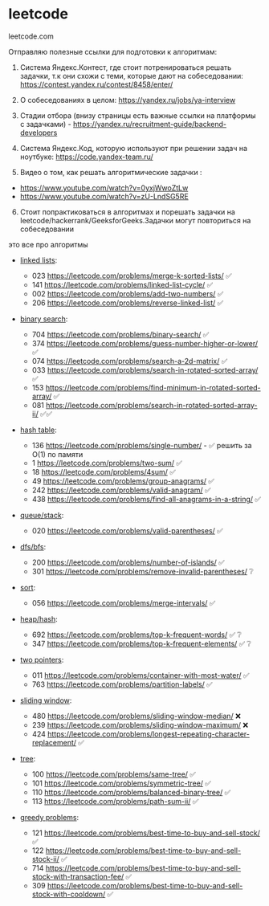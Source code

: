 # leetcode
leetcode.com


Отправляю полезные ссылки для подготовки к алгоритмам:

1. Система Яндекс.Контест, где стоит потренироваться решать задачки, т.к они схожи с теми, которые дают на собеседовании: https://contest.yandex.ru/contest/8458/enter/

2. О собеседованиях в целом: https://yandex.ru/jobs/ya-interview

3. Стадии отбора (внизу страницы есть важные ссылки на платформы с задачками) - https://yandex.ru/recruitment-guide/backend-developers

4. Cистема Яндекс.Код, которую используют при решении задач на ноутбуке: https://code.yandex-team.ru/

5. Видео о том, как решать алгоритмические задачки :
* https://www.youtube.com/watch?v=0yxjWwoZtLw
* https://www.youtube.com/watch?v=zU-LndSG5RE

6. Стоит попрактиковаться в алгоритмах и порешать задачки на leetcode/hackerrank/GeeksforGeeks.Задачки могут повториться на собеседовании

это все про алгоритмы
* [linked lists](./linkedlist.md):
    * 023 https://leetcode.com/problems/merge-k-sorted-lists/ :white_check_mark: 
    * 141 https://leetcode.com/problems/linked-list-cycle/ :white_check_mark: 
    * 002 https://leetcode.com/problems/add-two-numbers/ :white_check_mark: 
    * 206 https://leetcode.com/problems/reverse-linked-list/ :white_check_mark: 
 
* [binary search](./binarysearch.MD):
    * 704 https://leetcode.com/problems/binary-search/ :white_check_mark:
    * 374 https://leetcode.com/problems/guess-number-higher-or-lower/ :white_check_mark:
    * 074 https://leetcode.com/problems/search-a-2d-matrix/ :white_check_mark:
    * 033 https://leetcode.com/problems/search-in-rotated-sorted-array/ :white_check_mark:
    * 153 https://leetcode.com/problems/find-minimum-in-rotated-sorted-array/ :white_check_mark:
    * 081 https://leetcode.com/problems/search-in-rotated-sorted-array-ii/ :white_check_mark::white_check_mark:
 
* [hash table](./hashmap.md):
    * 136 https://leetcode.com/problems/single-number/ - :white_check_mark: решить за O(1) по памяти
    * 1 https://leetcode.com/problems/two-sum/ :white_check_mark: 
    * 18 https://leetcode.com/problems/4sum/ :white_check_mark: 
    * 49 https://leetcode.com/problems/group-anagrams/ :white_check_mark: 
    * 242 https://leetcode.com/problems/valid-anagram/ :white_check_mark: 
    * 438 https://leetcode.com/problems/find-all-anagrams-in-a-string/ :white_check_mark: 

* [queue/stack](./queue_and_stack.md):
    * 020 https://leetcode.com/problems/valid-parentheses/ :white_check_mark: 

* [dfs/bfs](./dfs_bfs.md):
    * 200 https://leetcode.com/problems/number-of-islands/ :white_check_mark: 
    * 301 https://leetcode.com/problems/remove-invalid-parentheses/ :grey_question:
 
* [sort](./sort.md):
    * 056 https://leetcode.com/problems/merge-intervals/ :white_check_mark: 
 
* [heap/hash](./heap_hash.md):
    * 692 https://leetcode.com/problems/top-k-frequent-words/ :white_check_mark: :grey_question:
    * 347 https://leetcode.com/problems/top-k-frequent-elements/ :white_check_mark: :grey_question:
 
* [two pointers](./two_pointers.md):
    * 011 https://leetcode.com/problems/container-with-most-water/ :white_check_mark: 
    * 763 https://leetcode.com/problems/partition-labels/ :white_check_mark: 
 
* [sliding window](./sliding-window.md):
    * 480 https://leetcode.com/problems/sliding-window-median/ :x:
    * 239 https://leetcode.com/problems/sliding-window-maximum/ :x:
    * 424 https://leetcode.com/problems/longest-repeating-character-replacement/ :white_check_mark: 
 
* [tree](./tree.md):
    * 100 https://leetcode.com/problems/same-tree/ :white_check_mark: 
    * 101 https://leetcode.com/problems/symmetric-tree/ :white_check_mark: 
    * 110 https://leetcode.com/problems/balanced-binary-tree/ :white_check_mark: 
    * 113 https://leetcode.com/problems/path-sum-ii/ :white_check_mark: 
 
* [greedy problems](./greedy_problems.md):
    * 121 https://leetcode.com/problems/best-time-to-buy-and-sell-stock/ :white_check_mark: 
    * 122 https://leetcode.com/problems/best-time-to-buy-and-sell-stock-ii/ :white_check_mark: 
    * 714 https://leetcode.com/problems/best-time-to-buy-and-sell-stock-with-transaction-fee/ :white_check_mark:
    * 309 https://leetcode.com/problems/best-time-to-buy-and-sell-stock-with-cooldown/  :white_check_mark:

